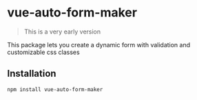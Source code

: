 # vue-auto-form-maker

> This is a very early version

This package lets you create a dynamic form with validation and customizable css classes

## Installation

```bash
npm install vue-auto-form-maker
```
